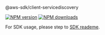 @aws-sdk/client-servicediscovery

[![NPM version](https://img.shields.io/npm/v/@aws-sdk/client-servicediscovery/beta.svg)](https://www.npmjs.com/package/@aws-sdk/client-servicediscovery)
[![NPM downloads](https://img.shields.io/npm/dm/@aws-sdk/client-servicediscovery.svg)](https://www.npmjs.com/package/@aws-sdk/client-servicediscovery)

For SDK usage, please step to [SDK reademe](https://github.com/aws/aws-sdk-js-v3).
